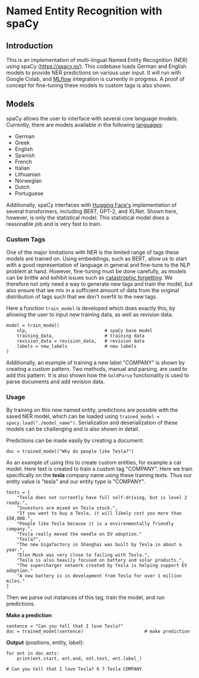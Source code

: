 # Named Entity Recognition with spaCy

## Introduction

This is an implementation of multi-lingual Named Entity Recognition (NER) using spaCy (<https://spacy.io/>). This codebase loads German and English models to provide NER predictions on various user input. It will run with Google Colab, and [MLflow](https://mlflow.org/) integration is currently in progress. A proof of concept for fine-tuning these models to custom tags is also shown. 

## Models

spaCy allows the user to interface with several core language models. Currently, there are models available in the following [languages](https://spacy.io/usage/models):

- German	
- Greek	
- English	
- Spanish	
- French	
- Italian	
- Lithuanian	
- Norwegian 
- Dutch	
- Portuguese	

Additionally, spaCy interfaces with [Hugging Face's](https://explosion.ai/blog/spacy-transformers) implementation of several transformers, including BERT, GPT-2, and XLNet. Shown here, however, is only the statistical model. This statistical model does a reasonable job and is very fast to train. 

### Custom Tags

One of the major limitations with NER is the limited range of tags these models are trained on. Using embeddings, such as BERT, allow us to start with a good representation of language in general and fine-tune to the NLP problem at hand. However, fine-tuning must be done carefully, as models can be brittle and exhibit issues such as [catastrophic forgetting](https://explosion.ai/blog/pseudo-rehearsal-catastrophic-forgetting). We therefore not only need a way to generate new tags and train the model, but also ensure that we mix in a sufficient amount of data from the original distribution of tags such that we don't overfit to the new tags. 

Here a function `train_model` is developed which does exactly this, by allowing the user to input new training data, as well as revision data. 

```
model = train_model(
    nlp,                             # spaCy base model
    training_data,                   # training data
    revision_data = revision_data,   # revision data 
    labels = new_labels              # new labels
)
```

Additionally, an example of training a new label "COMPANY" is shown by creating a custom pattern. Two methods, manual and parsing, are used to add this pattern. It is also shown how the `GoldParse` functionality is used to parse documents and add revision data. 

### Usage

By training on this new named entity, predictions are possible with the saved NER model, which can be loaded using `trained_model = spacy.load("./model_name")`. Serialization and deserialization of these models can be challenging and is also shown in detail. 

Predictions can be made easily by creating a document:
```
doc = trained_model("Why do people like Tesla?")
```

As an example of using this to create custom entities, for example a car model. Here text is created to train a custom tag "COMPANY". Here we train specifically on the **tesla** company name using these training texts. Thus our entity value is "tesla" and our entity type is "COMPANY".

```
texts = [
    "Tesla does not currently have full self-driving, but is level 2 ready.",
    "Investors are mixed on Tesla stock.",
    "If you want to buy a Tesla, it will likely cost you more than $50,000.",
    "People like Tesla because it is a environmentally friendly company.",
    "Tesla really moved the needle on EV adoption."
    "Tesla?",
    "The new Gigafactory in Shanghai was built by Tesla in about a year.",
    "Elon Musk was very close to failing with Tesla.",
    "Tesla is also heavily focused on battery and solar products.",
    "The supercharger network created by Tesla is helping support EV adoption."
    "A new battery is in development from Tesla for over 1 million miles."   
]
```

Then we parse out instances of this tag, train the model, and run predictions. 

**Make a prediction**:
```
sentence = "Can you tell that I love Tesla?" 
doc = trained_model(sentence)                       # make prediction
```

**Output** (positions, entity, label):
```
for ent in doc.ents:
    print(ent.start, ent.end, ent.text, ent.label_)

# Can you tell that I love Tesla? 6 7 Tesla COMPANY
```


